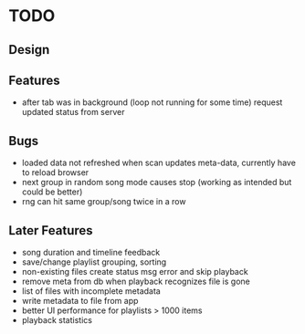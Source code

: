 TODO
====

Design
------


Features
--------

 - after tab was in background (loop not running for some time) request updated status from server

Bugs
----

 - loaded data not refreshed when scan updates meta-data, currently have to reload browser
 - next group in random song mode causes stop (working as intended but could be better)
 - rng can hit same group/song twice in a row


Later Features
--------------

 - song duration and timeline feedback
 - save/change playlist grouping, sorting
 - non-existing files create status msg error and skip playback
 - remove meta from db when playback recognizes file is gone
 - list of files with incomplete metadata
 - write metadata to file from app
 - better UI performance for playlists > 1000 items
 - playback statistics
